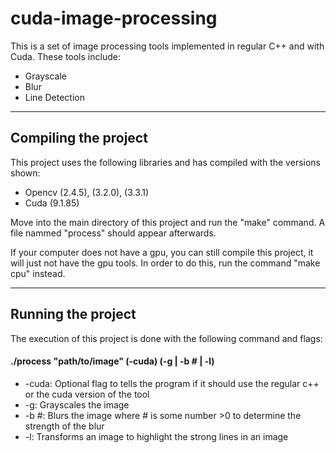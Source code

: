 # cuda-image-processing
This is a set of image processing tools implemented in regular C++ and with Cuda. These tools include:
- Grayscale
- Blur
- Line Detection

--------------------------------------------------------------------------
## Compiling the project
This project uses the following libraries and has compiled with the versions shown:
- Opencv (2.4.5), (3.2.0), (3.3.1)
- Cuda (9.1.85)

Move into the main directory of this project and run the "make" command. A file nammed "process" should appear afterwards.

If your computer does not have a gpu, you can still compile this project, it will just not have the gpu tools. In order to do this, run the command "make cpu" instead.

----------------------------------------
## Running the project
The execution of this project is done with the following command and flags:

#### ./process "path/to/image" (-cuda) (-g | -b # | -l)

- -cuda: Optional flag to tells the program if it should use the regular c++ or the cuda version of the tool
- -g: Grayscales the image
- -b #: Blurs the image where # is some number >0 to determine the strength of the blur
- -l: Transforms an image to highlight the strong lines in an image
